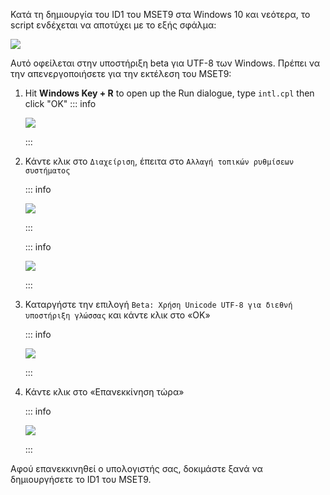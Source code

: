 Κατά τη δημιουργία του ID1 του MSET9 στα Windows 10 και νεότερα, το script ενδέχεται να αποτύχει με το εξής σφάλμα:

![](/images/screenshots/troubleshooting/234.png)

Αυτό οφείλεται στην υποστήριξη beta για UTF-8 των Windows. Πρέπει να την απενεργοποιήσετε για την εκτέλεση του MSET9:

1. Hit **Windows Key + R** to open up the Run dialogue, type `intl.cpl` then click "OK"
   ::: info

   ![](/images/screenshots/troubleshooting/234run.png)

   :::

2. Κάντε κλικ στο `Διαχείριση`, έπειτα στο `Αλλαγή τοπικών ρυθμίσεων συστήματος`

   ::: info

   ![](/images/screenshots/troubleshooting/234region.png)

   :::

   ::: info

   ![](/images/screenshots/troubleshooting/234administrative.png)

   :::

3. Καταργήστε την επιλογή `Beta: Χρήση Unicode UTF-8 για διεθνή υποστήριξη γλώσσας` και κάντε κλικ στο «OK»

   ::: info

   ![](/images/screenshots/troubleshooting/234locale.png)

   :::

4. Κάντε κλικ στο «Επανεκκίνηση τώρα»

   ::: info

   ![](/images/screenshots/troubleshooting/234restart.png)

   :::

Αφού επανεκκινηθεί ο υπολογιστής σας, δοκιμάστε ξανά να δημιουργήσετε το ID1 του MSET9.
